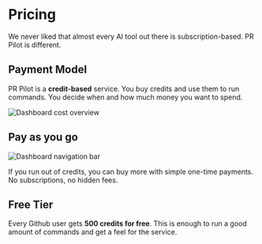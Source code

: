 # Pricing

We never liked that almost every AI tool out there is subscription-based. PR Pilot is different.

## Payment Model

PR Pilot is a **credit-based** service. You buy credits and use them to run commands. You decide when and how much money you want to spend.

![Dashboard cost overview](img/credits.png)


## Pay as you go

![Dashboard navigation bar](img/navbar.png)

If you run out of credits, you can buy more with simple one-time payments. No subscriptions, no hidden fees.

## Free Tier

Every Github user gets **500 credits for free**. This is enough to run a good amount of commands and get a feel for the service.
